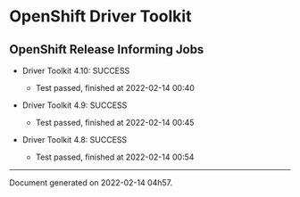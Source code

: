 
OpenShift Driver Toolkit
========================

OpenShift Release Informing Jobs
--------------------------------



* Driver Toolkit 4.10: SUCCESS
  - Test passed, finished at 2022-02-14 00:40



* Driver Toolkit 4.9: SUCCESS
  - Test passed, finished at 2022-02-14 00:45



* Driver Toolkit 4.8: SUCCESS
  - Test passed, finished at 2022-02-14 00:54

---
Document generated on 2022-02-14 04h57.
